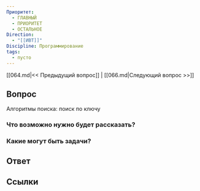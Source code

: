 ```yaml
---
Приоритет:
  - ГЛАВНЫЙ
  - ПРИОРИТЕТ
  - ОСТАЛЬНОЕ
Direction:
  - "[[ИВТ]]" 
Discipline: Программирование 
tags:
  - пусто
---
```

[[064.md|<< Предыдущий вопрос]] | [[066.md|Следующий вопрос >>]]
## Вопрос

Алгоритмы поиска: поиск по ключу

### Что возможно нужно будет рассказать?

### Какие могут быть задачи?

## Ответ

## Ссылки
